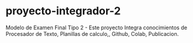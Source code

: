 # proyecto-integrador-2
Modelo de Examen Final Tipo 2 - Este proyecto Integra conocimientos de Procesador de Texto, Planillas de calculo,, Github, Colab, Publicacion.
